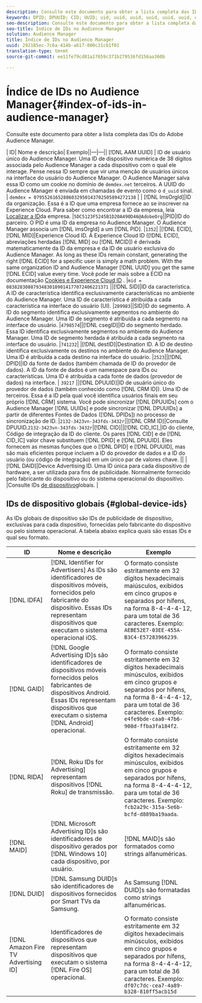 ```yaml
---
description: Consulte este documento para obter a lista completa das IDs do Adobe Audience Manager.
keywords: DPID; DPUUID; CID; UUID; uid; uuid, uuid, uuid, uuid, uuid, uuid, uuid, uuid, uuid, uuid, uuid, uuid, uuid, uuid, uuid, uuid
seo-description: Consulte este documento para obter a lista completa das IDs do Adobe Audience Manager.
seo-title: Índice de IDs no Audience Manager
solution: Audience Manager
title: Índice de IDs no Audience Manager
uuid: 292185ec-7c6a-414b-ab17-800c21cb1f01
translation-type: tm+mt
source-git-commit: ee11fe79cd81a17659c371b279536fd156aa360b

---
```



# Índice de IDs no Audience Manager{#index-of-ids-in-audience-manager}

Consulte este documento para obter a lista completa das IDs do Adobe Audience Manager.

| ID| Nome e descrição| Exemplo||—|—|| [!DNL AAM UUID] | ID de usuário único do Audience Manager. Uma ID de dispositivo numérica de 38 dígitos associada pelo Audience Manager a cada dispositivo com o qual ele interage. Pense nessa ID sempre que vir uma menção de usuários únicos na interface do usuário do Audience Manager. O Audience Manager salva essa ID como um cookie no domínio de `demdex.net` terceiros. A UUID do Audience Manager é enviada em chamadas de evento como o `d_uuid` sinal. | `demdex = 07955261652886032950143702505894272138` |
| [!DNL ImsOrgId]|ID da organização. Essa é a ID que uma empresa fornece ao se inscrever na Experience Cloud. Para saber como encontrar a ID da empresa, leia [Localizar a ID](https://docs.adobe.com/content/help/en/core-services/interface/manage-users-and-products/organizations.html#concept_EA8AEE5B02CF46ACBDAD6A8508646255)da empresa. |`5DC5123F5245B1D20A490D46@AdobeOrg`||PID|ID do parceiro. O PID é uma ID da empresa no Audience Manager. O Audience Manager associa um [!DNL imsOrgId] a um [!DNL PID]. |`1352`|
|[!DNL ECID], [!DNL MID]|Experience Cloud ID. A Experience Cloud ID ([!DNL ECID], abreviações herdadas [!DNL MID] ou [!DNL MCID]) é derivada matematicamente da ID da empresa e da ID de usuário exclusiva do Audience Manager. As long as these IDs remain constant, generating the right [!DNL ECID] for a specific user is simply a math problem. With the same organization ID and Audience Manager [!DNL UUID] you get the same [!DNL ECID] value every time. Você pode ler mais sobre a ECID na documentação [Cookies e Experience Cloud ID](https://docs.adobe.com/content/help/en/id-service/using/intro/cookies.html) . |`mid = 08382830887934830189014177072406221371` ||[!DNL SID]|ID da característica. A ID de característica identifica exclusivamente características no ambiente do Audience Manager. Uma ID de característica é atribuída a cada característica na interface do usuário (UI). |`289983`||SID|ID do segmento. A ID do segmento identifica exclusivamente segmentos no ambiente do Audience Manager. Uma ID de segmento é atribuída a cada segmento na interface do usuário. |`4798574`||[!DNL csegID]|ID do segmento herdado. Essa ID identifica exclusivamente segmentos no ambiente do Audience Manager. Uma ID de segmento herdada é atribuída a cada segmento na interface do usuário. |`741232`|
|[!DNL destID]|Destination ID. A ID de destino identifica exclusivamente os destinos no ambiente do Audience Manager. Uma ID é atribuída a cada destino na interface do usuário. |`2523`||[!DNL DPID]|ID da fonte de dados (também chamada de ID do provedor de dados). A ID da fonte de dados é um namespace para IDs ou características. Uma ID é atribuída a cada fonte de dados (provedor de dados) na interface. | `39217` ||[!DNL DPUUID]|ID de usuário único do provedor de dados (também conhecido como [!DNL CRM ID]). Uma ID de terceiros. Essa é a ID pela qual você identifica usuários finais em seu próprio [!DNL CRM] sistema. Você pode sincronizar [!DNL DPUUIDs] com o Audience Manager [!DNL UUIDs] e pode sincronizar [!DNL DPUUIDs] a partir de diferentes Fontes de Dados ([!DNL DPIDs]) no processo de sincronização de ID. |`2132-3423vn-343fds-3432r`||[!DNL CRM ID]|Consulte DPUUID.`2132-3423vn-343fds-3432r`|[!DNL CID]||[!DNL CID_IC],|ID do cliente, Código de integração da ID do cliente. Os pares [!DNL CID] e de [!DNL CID_IC] valor chave substituem [!DNL DPID] e [!DNL DPUUID]. Eles fornecem as mesmas funções que o [!DNL DPID] e [!DNL DPUUID], mas são mais eficientes porque incluem a ID do provedor de dados e a ID do usuário (ou código de integração) em um único par de valores chave. ||
|[!DNL DAID]|Device Advertising ID. Uma ID única para cada dispositivo de hardware, a ser utilizada para fins de publicidade. Normalmente fornecido pelo fabricante do dispositivo ou do sistema operacional do dispositivo. |Consulte IDs [de dispositivo](#global-device-ids)globais. |

## IDs de dispositivo globais {#global-device-ids}

As IDs globais de dispositivo são IDs de publicidade de dispositivo, exclusivas para cada dispositivo, fornecidas pelo fabricante do dispositivo ou pelo sistema operacional. A tabela abaixo explica quais são essas IDs e qual seu formato.

| ID | Nome e descrição | Exemplo |
| ------------------------------------ | ------------------------------------------------------------------------------------------------------------------------------------------------------------------------------- | -------------------------------------------------------------------------------------------------------------------------------------------------------------------------------------------------------------------------- |
| [!DNL IDFA] | [!DNL Identifier for Advertisers] As IDs são identificadores de dispositivos móveis, fornecidos pelo fabricante do dispositivo. Essas IDs representam dispositivos que executam o sistema operacional iOS. | O formato consiste estritamente em 32 dígitos hexadecimais maiúsculos, exibidos em cinco grupos e separados por hífens, na forma 8-4-4-4-12, para um total de 36 caracteres. Exemplo: `AEBE52E7-03EE-455A-B3C4-E57283966239`. |
| [!DNL GAID] | [!DNL Google Advertising ID]s são identificadores de dispositivos móveis fornecidos pelos fabricantes de dispositivos Android. Essas IDs representam dispositivos que executam o sistema [!DNL Android] operacional. | O formato consiste estritamente em 32 dígitos hexadecimais minúsculos, exibidos em cinco grupos e separados por hífens, na forma 8-4-4-4-12, para um total de 36 caracteres. Exemplo: `e4fe9bde-caa0-47b6-908d-ffba3fa184f2`. |
| [!DNL RIDA] | [!DNL Roku IDs for Advertising] representam dispositivos [!DNL Roku] de transmissão. | O formato consiste estritamente em 32 dígitos hexadecimais minúsculos, exibidos em cinco grupos e separados por hífens, na forma 8-4-4-4-12, para um total de 36 caracteres. Exemplo: `fcb2a29c-315a-5e6b-bcfd-d889ba19aada`. |
| [!DNL MAID] | [!DNL Microsoft Advertising ID]s são identificadores de dispositivo gerados por [!DNL Windows 10] cada dispositivo, por usuário. | [!DNL MAID]s são formatados como strings alfanuméricas. |
| [!DNL DUID] | [!DNL Samsung DUID]s são identificadores de dispositivos fornecidos por Smart TVs da Samsung. | As Samsung [!DNL DUID]s são formatadas como strings alfanuméricas. |
| [!DNL Amazon Fire TV Advertising ID] | Identificadores de dispositivos que representam dispositivos que executam o sistema [!DNL Fire OS] operacional. | O formato consiste estritamente em 32 dígitos hexadecimais minúsculos, exibidos em cinco grupos e separados por hífens, na forma 8-4-4-4-12, para um total de 36 caracteres. Exemplo: `df07c7dc-cea7-4a89-b328-810ff5acb15d` |
